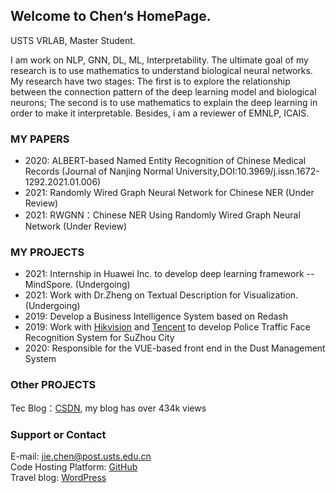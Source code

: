 ## Welcome to Chen‘s HomePage.

USTS VRLAB, Master Student.

I am work on NLP, GNN, DL, ML, Interpretability. 
The ultimate goal of my research is to use mathematics to understand biological neural networks. My research have two stages: The first is to explore the relationship between the connection pattern of the deep learning model and biological neurons; The second is to use mathematics to explain the deep learning in order to make it interpretable. Besides, i am a reviewer of EMNLP, ICAIS.


### MY PAPERS
- 2020: ALBERT-based Named Entity Recognition of Chinese Medical Records (Journal of Nanjing Normal University,DOI:10.3969/j.issn.1672-1292.2021.01.006)
- 2021: Randomly Wired Graph Neural Network for Chinese NER (Under Review)
- 2021: RWGNN：Chinese NER Using Randomly Wired Graph Neural Network (Under Review)

### MY PROJECTS
- 2021: Internship in Huawei Inc. to develop deep learning framework -- MindSpore. (Undergoing)
- 2021: Work with Dr.Zheng on Textual Description for Visualization. (Undergoing)
- 2019: Develop a Business Intelligence System based on Redash
- 2019: Work with [Hikvision](https://www.hikvision.com/en/) and [Tencent](https://www.tencent.com/zh-cn) to develop Police Traffic Face Recognition System for SuZhou City
- 2020: Responsible for the VUE-based front end in the Dust Management System

### Other PROJECTS
Tec Blog：[CSDN](https://drchen.blog.csdn.net/), my blog has over 434k views 


### Support or Contact

E-mail: <jie.chen@post.usts.edu.cn>  
Code Hosting Platform: [GitHub](https://github.com/JiechenJohn)  
Travel blog: [WordPress](https://idiotprofessorchen.wordpress.com/)
